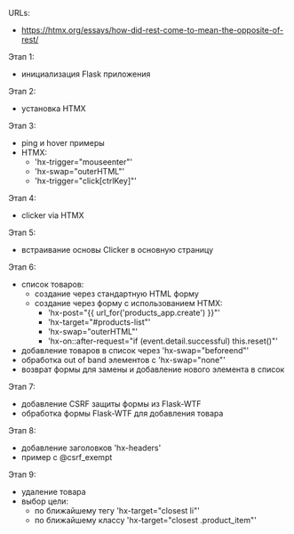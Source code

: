 URLs:
- https://htmx.org/essays/how-did-rest-come-to-mean-the-opposite-of-rest/

Этап 1:
- инициализация Flask приложения

Этап 2:
- установка HTMX

Этап 3:
- ping и hover примеры
- HTMX:
  - 'hx-trigger="mouseenter"'
  - 'hx-swap="outerHTML"'
  - 'hx-trigger="click[ctrlKey]"'

Этап 4:
- clicker via HTMX

Этап 5:
- встраивание основы Clicker в основную страницу

Этап 6:
- список товаров:
  - создание через стандартную HTML форму
  - создание через форму с использованием HTMX:
    - 'hx-post="{{ url_for('products_app.create') }}"'
    - 'hx-target="#products-list"'
    - 'hx-swap="outerHTML"'
    - 'hx-on::after-request="if (event.detail.successful) this.reset()"'
- добавление товаров в список через 'hx-swap="beforeend"'
- обработка out of band элементов с 'hx-swap="none"'
- возврат формы для замены и добавление нового элемента в список

Этап 7:
- добавление CSRF защиты формы из Flask-WTF
- обработка формы Flask-WTF для добавления товара

Этап 8:
- добавление заголовков 'hx-headers'
- пример с @csrf_exempt

Этап 9:
- удаление товара 
- выбор цели:
  - по ближайшему тегу 'hx-target="closest li"'
  - по ближайшему классу 'hx-target="closest .product_item"'
